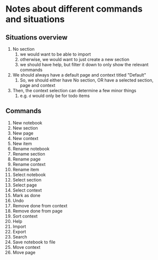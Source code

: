 # Notes about different commands and situations

## Situations overview

1. No section
   1. we would want to be able to import
   2. otherwise, we would want to just create a new section
   3. we should have help, but filter it down to only show the relevant commands
2. We should always have a default page and context titled "Default"
   1. So, we should either have No section, OR have a selected section, page and context
3. Then, the context selection can determine a few minor things
   1. e.g. `d` would only be for todo items

## Commands

1. New notebook
2. New section
3. New page
4. New context
5. New item
6. Rename notebook
7. Rename section
8. Rename page
9. Rename context
10. Rename item
11. Select notebook
12. Select section
13. Select page
14. Select context
15. Mark as done
16. Undo
17. Remove done from context
18. Remove done from page
19. Sort context
20. Help
21. Import
22. Export
23. Search
24. Save notebook to file
25. Move context
26. Move page
